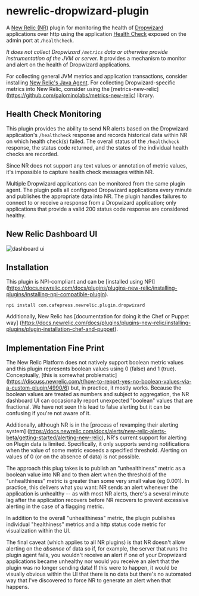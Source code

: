 # newrelic-dropwizard-plugin
A [New Relic (NR)](http://newrelic.com/) plugin for monitoring the health of [Dropwizard](http://dropwizard.io/)
applications over http using the application [Health Check](http://dropwizard.io/manual/core.html#health-checks) exposed 
on the admin port at `/healthcheck`.

*It does not collect Dropwizard `/metrics` data or otherwise provide instrumentation of the JVM or server.*  It provides 
a mechanism to monitor and alert on the health of Dropwizard applications.

For collecting general JVM metrics and application transactions, consider installing 
[New Relic's Java Agent](https://docs.newrelic.com/docs/agents/java-agent/getting-started/new-relic-java). For collecting 
Dropwizard-specific metrics into New Relic, consider using the [metrics-new-relic]
(https://github.com/palominolabs/metrics-new-relic) library.

## Health Check Monitoring

This plugin provides the ability to send NR alerts based on the Dropwizard application's `/healthcheck` response and 
records historical data within NR on which health check(s) failed.  The overall status of the `/healthcheck` response, 
the status code returned, and the states of the individual health checks are recorded.

Since NR does not support any text values or annotation of metric values, it's impossible to capture health check
messages within NR.

Multiple Dropwizard applications can be monitored from the same plugin agent.  The plugin polls all configured Dropwizard 
applications every minute and publishes the appropriate data into NR.  The plugin handles failures to connect to or 
receive a response from a Dropwizard application; only applications that provide a valid 200 status code response are
considered healthy.

## New Relic Dashboard UI

![dashboard ui](http://cafepressdev.github.io/newrelic-dropwizard-plugin/images/nr-dashboard-ui.png)

## Installation

This plugin is NPI-compliant and can be [installed using NPI]
(https://docs.newrelic.com/docs/plugins/plugins-new-relic/installing-plugins/installing-npi-compatible-plugin).

`npi install com.cafepress.newrelic.plugin.dropwizard`

Additionally, New Relic has [documentation for doing it the Chef or Puppet way]
(https://docs.newrelic.com/docs/plugins/plugins-new-relic/installing-plugins/plugin-installation-chef-and-puppet).

## Implementation Fine Print

The New Relic Platform does not natively support boolean metric values and this plugin represents boolean values using 
0 (false) and 1 (true).  Conceptually, [this is somewhat problematic]
(https://discuss.newrelic.com/t/how-to-report-yes-no-boolean-values-via-a-custom-plugin/4990/6) but, in practice, it 
mostly works.  Because the boolean values are treated as numbers and subject to aggregation, the NR dashboard UI can 
occasionally report unexpected "boolean" values that are fractional.  We have not seen this lead to false alerting but 
it can be confusing if you're not aware of it.

Additionally, although NR is in the [process of revamping their alerting system]
(https://docs.newrelic.com/docs/alerts/new-relic-alerts-beta/getting-started/alerting-new-relic), NR's 
current support for alerting on Plugin data is limited.  Specifically, it only supports sending notifications when the 
value of some metric exceeds a specified threshold.  Alerting on values of 0 (or on the absence of data) is not possible.

The approach this plug takes is to publish an "unhealthiness" metric as a boolean value into NR and to then alert when 
the threshold of the "unhealthiness" metric is greater than some very small value (eg 0.001).  In practice, this 
delivers what you want: NR sends an alert whenever the application is unhealthy -- as with most NR alerts, there's a
several minute lag after the application recovers before NR recovers to prevent excessive alerting in the case of a
flagging metric.

In addition to the overall "unhealthiness" metric, the plugin publishes individual "healthiness" metrics and a http status 
code metric for visualization within the UI.

The final caveat (which applies to all NR plugins) is that NR doesn't allow alerting on the *absence* of data so if, for 
example, the server that runs the plugin agent fails, you wouldn't receive an alert if one of your Dropwizard applications 
became unhealthy nor would you receive an alert that the plugin was no longer sending data!  If this were to happen, 
it would be visually obvious within the UI that there is no data but there's no automated way that I've discovered to 
force NR to generate an alert when that happens.
